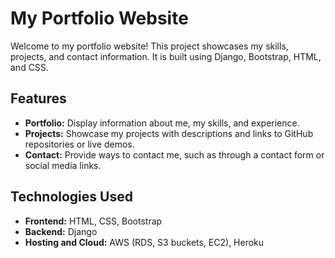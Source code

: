 # My Portfolio Website

Welcome to my portfolio website! This project showcases my skills, projects, and contact information. It is built using Django, Bootstrap, HTML, and CSS.

## Features

- **Portfolio:** Display information about me, my skills, and experience.
- **Projects:** Showcase my projects with descriptions and links to GitHub repositories or live demos.
- **Contact:** Provide ways to contact me, such as through a contact form or social media links.

## Technologies Used

- **Frontend:** HTML, CSS, Bootstrap
- **Backend:** Django
- **Hosting and Cloud:** AWS (RDS, S3 buckets, EC2), Heroku

